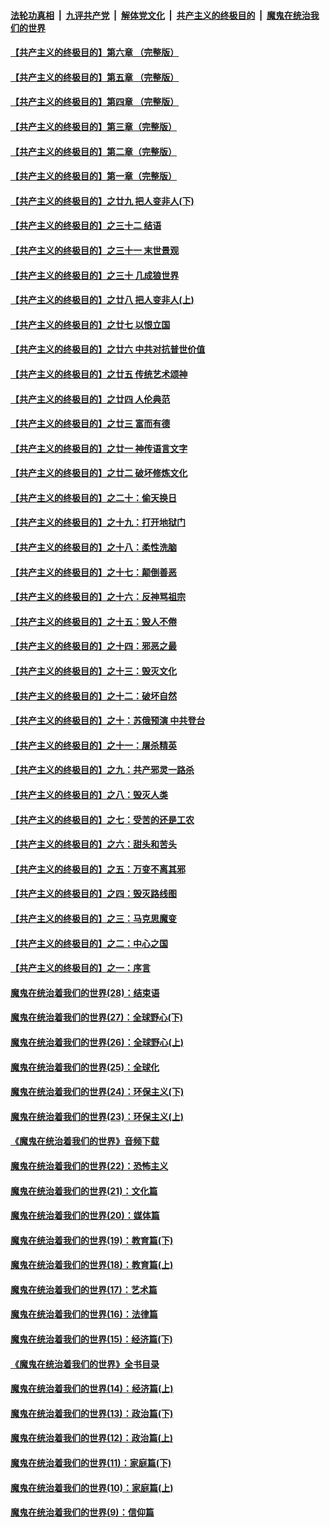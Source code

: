 ####  [法轮功真相](../../../../basic/blob/master/README.md?t=10312152) &nbsp;|&nbsp; [九评共产党](../../../../9ping.md/blob/master/README.md?t=10312152) &nbsp;|&nbsp; [解体党文化](../../../../jtdwh.md/blob/master/README.md?t=10312152)  &nbsp;|&nbsp; [共产主义的终极目的](../../../../gczydzjmd.md/blob/master/README.md?t=10312152) &nbsp;|&nbsp; [魔鬼在统治我们的世界](../../../../mgztzwmdsj.md/blob/master/README.md?t=10312152) 

#### [【共产主义的终极目的】第六章 （完整版）](../pages/nsc422/n11428913.md?t=10312152) 

#### [【共产主义的终极目的】第五章 （完整版）](../pages/nsc422/n11428912.md?t=10312152) 

#### [【共产主义的终极目的】第四章 （完整版）](../pages/nsc422/n11428907.md?t=10312152) 

#### [【共产主义的终极目的】第三章（完整版）](../pages/nsc422/n11428848.md?t=10312152) 

#### [【共产主义的终极目的】第二章（完整版）](../pages/nsc422/n11428831.md?t=10312152) 

#### [【共产主义的终极目的】第一章（完整版）](../pages/nsc422/n11417651.md?t=10312152) 

#### [【共产主义的终极目的】之廿九 把人变非人(下)](../pages/nsc422/n11344140.md?t=10312152) 

#### [【共产主义的终极目的】之三十二 结语](../pages/nsc422/n11360535.md?t=10312152) 

#### [【共产主义的终极目的】之三十一 末世景观](../pages/nsc422/n11351129.md?t=10312152) 

#### [【共产主义的终极目的】之三十 几成狼世界](../pages/nsc422/n11348280.md?t=10312152) 

#### [【共产主义的终极目的】之廿八 把人变非人(上)](../pages/nsc422/n11340492.md?t=10312152) 

#### [【共产主义的终极目的】之廿七 以恨立国](../pages/nsc422/n11336944.md?t=10312152) 

#### [【共产主义的终极目的】之廿六 中共对抗普世价值](../pages/nsc422/n11324785.md?t=10312152) 

#### [【共产主义的终极目的】之廿五 传统艺术颂神](../pages/nsc422/n11296396.md?t=10312152) 

#### [【共产主义的终极目的】之廿四 人伦典范](../pages/nsc422/n11296397.md?t=10312152) 

#### [【共产主义的终极目的】之廿三 富而有德](../pages/nsc422/n11283598.md?t=10312152) 

#### [【共产主义的终极目的】之廿一 神传语言文字](../pages/nsc422/n11263265.md?t=10312152) 

#### [【共产主义的终极目的】之廿二 破坏修炼文化](../pages/nsc422/n11245728.md?t=10312152) 

#### [【共产主义的终极目的】之二十：偷天换日](../pages/nsc422/n11238846.md?t=10312152) 

#### [【共产主义的终极目的】之十九：打开地狱门](../pages/nsc422/n11206376.md?t=10312152) 

#### [【共产主义的终极目的】之十八：柔性洗脑](../pages/nsc422/n11199994.md?t=10312152) 

#### [【共产主义的终极目的】之十七：颠倒善恶](../pages/nsc422/n11179782.md?t=10312152) 

#### [【共产主义的终极目的】之十六：反神骂祖宗](../pages/nsc422/n11166798.md?t=10312152) 

#### [【共产主义的终极目的】之十五：毁人不倦](../pages/nsc422/n11166792.md?t=10312152) 

#### [【共产主义的终极目的】之十四：邪恶之最](../pages/nsc422/n11150249.md?t=10312152) 

#### [【共产主义的终极目的】之十三：毁灭文化](../pages/nsc422/n11135227.md?t=10312152) 

#### [【共产主义的终极目的】之十二：破坏自然](../pages/nsc422/n11135214.md?t=10312152) 

#### [【共产主义的终极目的】之十：苏俄预演 中共登台](../pages/nsc422/n11118424.md?t=10312152) 

#### [【共产主义的终极目的】之十一：屠杀精英](../pages/nsc422/n11118442.md?t=10312152) 

#### [【共产主义的终极目的】之九：共产邪灵一路杀](../pages/nsc422/n11114139.md?t=10312152) 

#### [【共产主义的终极目的】之八：毁灭人类](../pages/nsc422/n11108503.md?t=10312152) 

#### [【共产主义的终极目的】之七：受苦的还是工农](../pages/nsc422/n11101809.md?t=10312152) 

#### [【共产主义的终极目的】之六：甜头和苦头](../pages/nsc422/n11096971.md?t=10312152) 

#### [【共产主义的终极目的】之五：万变不离其邪](../pages/nsc422/n11091285.md?t=10312152) 

#### [【共产主义的终极目的】之四：毁灭路线图](../pages/nsc422/n11086284.md?t=10312152) 

#### [【共产主义的终极目的】之三：马克思魔变](../pages/nsc422/n11061941.md?t=10312152) 

#### [【共产主义的终极目的】之二：中心之国](../pages/nsc422/n11047728.md?t=10312152) 

#### [【共产主义的终极目的】之一：序言](../pages/nsc422/n11086077.md?t=10312152) 

#### [魔鬼在统治着我们的世界(28)：结束语](../pages/nsc422/n10936246.md?t=10312152) 

#### [魔鬼在统治着我们的世界(27)：全球野心(下)](../pages/nsc422/n10928319.md?t=10312152) 

#### [魔鬼在统治着我们的世界(26)：全球野心(上)](../pages/nsc422/n10900318.md?t=10312152) 

#### [魔鬼在统治着我们的世界(25)：全球化](../pages/nsc422/n10788205.md?t=10312152) 

#### [魔鬼在统治着我们的世界(24)：环保主义(下)](../pages/nsc422/n10695307.md?t=10312152) 

#### [魔鬼在统治着我们的世界(23)：环保主义(上)](../pages/nsc422/n10688613.md?t=10312152) 

#### [《魔鬼在统治着我们的世界》音频下载](../pages/nsc422/n10635553.md?t=10312152) 

#### [魔鬼在统治着我们的世界(22)：恐怖主义](../pages/nsc422/n10614727.md?t=10312152) 

#### [魔鬼在统治着我们的世界(21)：文化篇](../pages/nsc422/n10597706.md?t=10312152) 

#### [魔鬼在统治着我们的世界(20)：媒体篇](../pages/nsc422/n10586579.md?t=10312152) 

#### [魔鬼在统治着我们的世界(19)：教育篇(下)](../pages/nsc422/n10564808.md?t=10312152) 

#### [魔鬼在统治着我们的世界(18)：教育篇(上)](../pages/nsc422/n10526970.md?t=10312152) 

#### [魔鬼在统治着我们的世界(17)：艺术篇](../pages/nsc422/n10499093.md?t=10312152) 

#### [魔鬼在统治着我们的世界(16)：法律篇](../pages/nsc422/n10485969.md?t=10312152) 

#### [魔鬼在统治着我们的世界(15)：经济篇(下)](../pages/nsc422/n10469975.md?t=10312152) 

#### [《魔鬼在统治着我们的世界》全书目录](../pages/nsc422/n10464261.md?t=10312152) 

#### [魔鬼在统治着我们的世界(14)：经济篇(上)](../pages/nsc422/n10457370.md?t=10312152) 

#### [魔鬼在统治着我们的世界(13)：政治篇(下)](../pages/nsc422/n10448270.md?t=10312152) 

#### [魔鬼在统治着我们的世界(12)：政治篇(上)](../pages/nsc422/n10444576.md?t=10312152) 

#### [魔鬼在统治着我们的世界(11)：家庭篇(下)](../pages/nsc422/n10440961.md?t=10312152) 

#### [魔鬼在统治着我们的世界(10)：家庭篇(上)](../pages/nsc422/n10435448.md?t=10312152) 

#### [魔鬼在统治着我们的世界(9)：信仰篇](../pages/nsc422/n10432159.md?t=10312152) 

